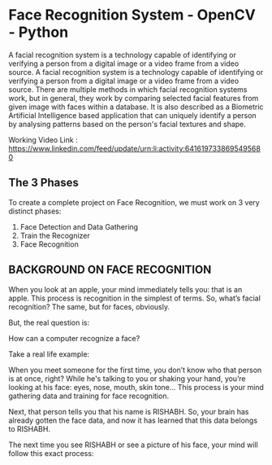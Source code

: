# Face Recognition System - OpenCV - Python

A facial recognition system is a technology capable of identifying or verifying a person from a digital image or a video frame from a video source. A facial recognition system is a technology capable of identifying or verifying a person from a digital image or a video frame from a video source. There are multiple methods in which facial recognition systems work, but in general, they work by comparing selected facial features from given image with faces within a database. It is also described as a Biometric Artificial Intelligence based application that can uniquely identify a person by analysing patterns based on the person's facial textures and shape.

Working Video Link : https://www.linkedin.com/feed/update/urn:li:activity:6416197338695495680

## The 3 Phases
To create a complete project on Face Recognition, we must work on 3 very distinct phases:

1) Face Detection and Data Gathering
2) Train the Recognizer
3) Face Recognition

## BACKGROUND ON FACE RECOGNITION
When you look at an apple, your mind immediately tells you: that is an apple. This process is recognition in the simplest of terms. So, what’s facial recognition? The same, but for faces, obviously.

But, the real question is:

How can a computer recognize a face?

Take a real life example:

When you meet someone for the first time, you don’t know who that person is at once, right? While he's talking to you or shaking your hand, you’re looking at his face: eyes, nose, mouth, skin tone… This process is your mind gathering data and training for face recognition.

Next, that person tells you that his name is RISHABH. So, your brain has already gotten the face data, and now it has learned that this data belongs to RISHABH.

The next time you see RISHABH or see a picture of his face, your mind will follow this exact process:


